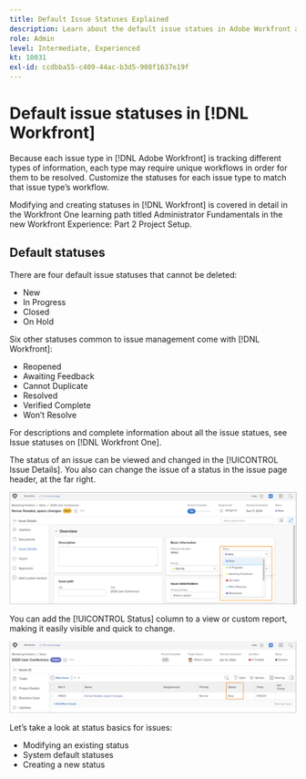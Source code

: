 ```yaml
---
title: Default Issue Statuses Explained
description: Learn about the default issue statues in Adobe Workfront and why you might want to customize them to match your organization's workflow.
role: Admin
level: Intermediate, Experienced
kt: 10031
exl-id: ccdbba55-c409-44ac-b3d5-908f1637e19f
---
```

# Default issue statuses in [!DNL Workfront]

Because each issue type in [!DNL Adobe Workfront] is tracking different types of information, each type may require unique workflows in order for them to be resolved. Customize the statuses for each issue type to match that issue type’s workflow.

<!---
add URL in paragraph below
--->

Modifying and creating statuses in [!DNL Workfront] is covered in detail in the Workfront One learning path titled Administrator Fundamentals in the new Workfront Experience: Part 2 Project Setup.

## Default statuses

There are four default issue statuses that cannot be deleted:

* New
* In Progress
* Closed
* On Hold

Six other statuses common to issue management come with [!DNL Workfront]:

* Reopened
* Awaiting Feedback
* Cannot Duplicate
* Resolved
* Verified Complete
* Won’t Resolve

<!---
need URL in paragraph below
--->

For descriptions and complete information about all the issue statues, see Issue statuses on [!DNL Workfront One].

The status of an issue can be viewed and changed in the [!UICONTROL Issue Details]. You also can change the issue of a status in the issue page header, at the far right.

![[!UICONTROL Status] option in page header and [!UICONTROL Issue Details] page](assets/admin-fund-issue-details-status.png)

You can add the [!UICONTROL Status] column to a view or custom report, making it easily visible and quick to change.

![[!UICONTROL Status] column in a [!UICONTROL View]](assets/admin-fund-issue-status-view.png)

<!---
link the bullets below to the articles
--->

Let’s take a look at status basics for issues:

* Modifying an existing status
* System default statuses
* Creating a new status
